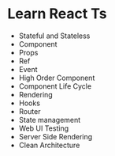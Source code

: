 # Learn React Ts
- Stateful and Stateless
- Component
- Props
- Ref
- Event
- High Order Component
- Component Life Cycle
- Rendering
- Hooks
- Router
- State management
- Web UI Testing
- Server Side Rendering
- Clean Architecture
